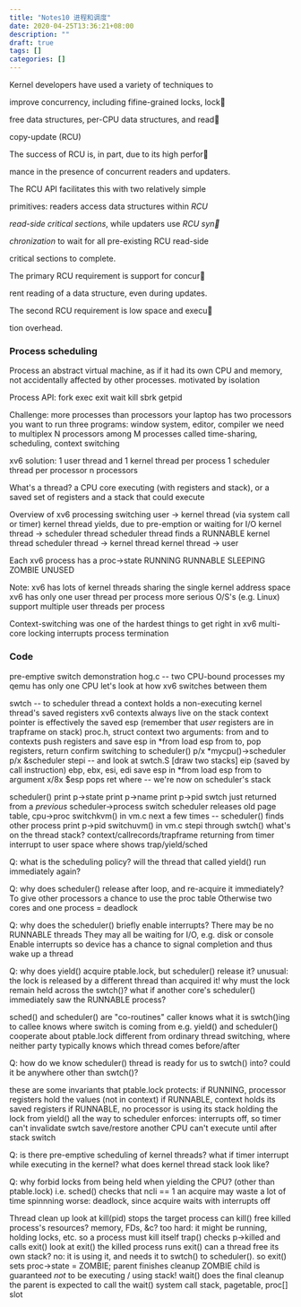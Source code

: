 ```yaml
---
title: "Notes10 进程和调度"
date: 2020-04-25T13:36:21+08:00
description: ""
draft: true
tags: []
categories: []
---
```






Kernel developers have used a variety of techniques to

improve concurrency, including fifine-grained locks, lock

free data structures, per-CPU data structures, and read

copy-update (RCU)



The success of RCU is, in part, due to its high perfor

mance in the presence of concurrent readers and updaters.

The RCU API facilitates this with two relatively simple

primitives: readers access data structures within *RCU*

*read-side critical sections*, while updaters use *RCU syn*

*chronization* to wait for all pre-existing RCU read-side

critical sections to complete.



The primary RCU requirement is support for concur

rent reading of a data structure, even during updates.

The second RCU requirement is low space and execu

tion overhead.



### Process scheduling

Process
  an abstract virtual machine, as if it had its own CPU and memory,
    not accidentally affected by other processes.
  motivated by isolation

Process API:
  fork
  exec
  exit
  wait
  kill
  sbrk
  getpid

Challenge: more processes than processors
  your laptop has two processors
  you want to run three programs: window system, editor, compiler
  we need to multiplex N processors among M processes
  called time-sharing, scheduling, context switching

xv6 solution:
  1 user thread and 1 kernel thread per process
  1 scheduler thread per processor
  n processors

What's a thread?
  a CPU core executing (with registers and stack), or
  a saved set of registers and a stack that could execute

Overview of xv6 processing switching
  user -> kernel thread (via system call or timer)
  kernel thread yields, due to pre-emption or waiting for I/O
  kernel thread -> scheduler thread
  scheduler thread finds a RUNNABLE kernel thread
  scheduler thread -> kernel thread
  kernel thread -> user

Each xv6 process has a proc->state
  RUNNING
  RUNNABLE
  SLEEPING
  ZOMBIE
  UNUSED

Note:
  xv6 has lots of kernel threads sharing the single kernel address space
  xv6 has only one user thread per process
  more serious O/S's (e.g. Linux) support multiple user threads per process

Context-switching was one of the hardest things to get right in xv6
  multi-core
  locking
  interrupts
  process termination

### Code

pre-emptive switch demonstration
  hog.c -- two CPU-bound processes
  my qemu has only one CPU
  let's look at how xv6 switches between them

swtch -- to scheduler thread
  a context holds a non-executing kernel thread's saved registers
    xv6 contexts always live on the stack
    context pointer is effectively the saved esp
    (remember that *user* registers are in trapframe on stack)
    proc.h, struct context
  two arguments: from and to contexts
    push registers and save esp in *from
    load esp from to, pop registers, return
  confirm switching to scheduler()
    p/x *mycpu()->scheduler
    p/x &scheduler
  stepi -- and look at swtch.S
    [draw two stacks]
    eip (saved by call instruction)
    ebp, ebx, esi, edi
    save esp in *from
    load esp from to argument
    x/8x $esp
    pops
    ret
    where -- we're now on scheduler's stack

scheduler()
  print p->state
  print p->name
  print p->pid
  swtch just returned from a *previous* scheduler->process switch
  scheduler releases old page table, cpu->proc
    switchkvm() in vm.c
  next a few times -- scheduler() finds other process
  print p->pid
  switchuvm() in vm.c
  stepi through swtch()
    what's on the thread stack? context/callrecords/trapframe
    returning from timer interrupt to user space
    where shows trap/yield/sched

Q: what is the scheduling policy? 
   will the thread that called yield() run immediately again?

Q: why does scheduler() release after loop, and re-acquire it immediately?
   To give other processors a chance to use the proc table
   Otherwise two cores and one process = deadlock

Q: why does the scheduler() briefly enable interrupts?
   There may be no RUNNABLE threads
     They may all be waiting for I/O, e.g. disk or console
   Enable interrupts so device has a chance to signal completion
     and thus wake up a thread

Q: why does yield() acquire ptable.lock, but scheduler() release it?
   unusual: the lock is released by a different thread than acquired it!
   why must the lock remain held across the swtch()?
   what if another core's scheduler() immediately saw the RUNNABLE process?

 sched() and scheduler() are "co-routines"
   caller knows what it is swtch()ing to
   callee knows where switch is coming from
   e.g. yield() and scheduler() cooperate about ptable.lock
   different from ordinary thread switching, where neither
     party typically knows which thread comes before/after

Q: how do we know scheduler() thread is ready for us to swtch() into?
   could it be anywhere other than swtch()?

these are some invariants that ptable.lock protects:
  if RUNNING, processor registers hold the values (not in context)
  if RUNNABLE, context holds its saved registers
  if RUNNABLE, no processor is using its stack
  holding the lock from yield() all the way to scheduler enforces:
    interrupts off, so timer can't invalidate swtch save/restore
    another CPU can't execute until after stack switch

Q: is there pre-emptive scheduling of kernel threads?
   what if timer interrupt while executing in the kernel?
   what does kernel thread stack look like?

Q: why forbid locks from being held when yielding the CPU?
   (other than ptable.lock)
   i.e. sched() checks that ncli == 1
   an acquire may waste a lot of time spinnning
   worse: deadlock, since acquire waits with interrupts off

Thread clean up
  look at kill(pid)
    stops the target process
  can kill() free killed process's resources? memory, FDs, &c?
    too hard: it might be running, holding locks, etc.
    so a process must kill itself
    trap() checks p->killed
    and calls exit()
  look at exit()
    the killed process runs exit()
    can a thread free its own stack?
      no: it is using it, and needs it to swtch() to scheduler().
    so exit() sets proc->state = ZOMBIE; parent finishes cleanup
    ZOMBIE child is guaranteed *not* to be executing / using stack!
  wait() does the final cleanup
    the parent is expected to call the wait() system call
    stack, pagetable, proc[] slot